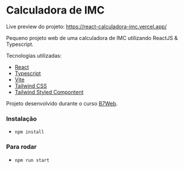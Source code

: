 # Calculadora de IMC

Live preview do projeto:
https://react-calculadora-imc.vercel.app/

Pequeno projeto web de uma calculadora de IMC utilizando ReactJS & Typescript.

Tecnologias utilizadas:
- [React](https://reactjs.org/)
- [Typescript](https://www.typescriptlang.org/)
- [Vite](https://vitejs.dev/)
- [Tailwind CSS](https://tailwindcss.com/)
- [Tailwind Styled Compontent](https://www.npmjs.com/package/tailwind-styled-components)

Projeto desenvolvido durante o curso [B7Web](https://b7web.com.br).



### Instalação
- `npm install`

### Para rodar
- `npm run start`